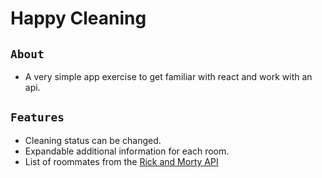 # Happy Cleaning

## `About`
- A very simple app exercise to get familiar with react and work with an api.

## `Features`
- Cleaning status can be changed.
- Expandable additional information for each room.
- List of roommates from the [Rick and Morty API](https://rickandmortyapi.com/)
